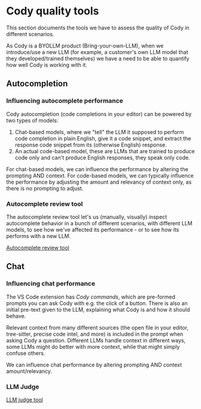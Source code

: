 # Cody quality tools

This section documents the tools we have to assess the quality of Cody in different scenarios.

As Cody is a BYOLLM product (Bring-your-own-LLM), when we introduce/use a new LLM (for example, a customer's own LLM model that they developed/trained themselves) we have a need to be able to quantify how well Cody is working with it.

## Autocompletion

### Influencing autocomplete performance

Cody autocompletion (code completions in your editor) can be powered by two types of models:

1. Chat-based models, where we "tell" the LLM it supposed to perform code completion in plain English, give it a code snippet, and extract the response code snippet from its (otherwise English) response.
2. An actual code-based model, these are LLMs that are trained to produce code only and can't produce English responses, they speak only code.

For chat-based models, we can influence the performance by altering the prompting AND context. For code-based models, we can typically influence the performance by adjusting the amount and relevancy of context only, as there is no prompting to adjust.

### Autocomplete review tool

The autocomplete review tool let's us (manually, visually) inspect autocomplete behavior in a bunch of different scenarios, with different LLM models, to see how we've affected its performance - or to see how its performs with a new LLM.

[Autocomplete review tool](./autocomplete-review-tool)

## Chat

### Influencing chat performance

The VS Code extension has _Cody commands_, which are pre-formed prompts you can ask Cody with e.g. the click of a button. There is also an initial pre-text given to the LLM, explaining what Cody is and how it should behave.

Relevant context from many different sources (the open file in your editor, tree-sitter, precise code intel, and more) is included in the prompt when asking Cody a question. Different LLMs handle context in different ways, some LLMs might do better with more context, while that might simply confuse others.

We can influence chat performance by altering prompting AND context amount/relevancy.

### LLM Judge

[LLM judge tool](../e2e/README.md)
